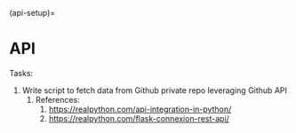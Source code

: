 (api-setup)=
# API

Tasks:
1. Write script to fetch data from Github private repo leveraging Github API
   1. References:
      1. https://realpython.com/api-integration-in-python/
      2. https://realpython.com/flask-connexion-rest-api/

